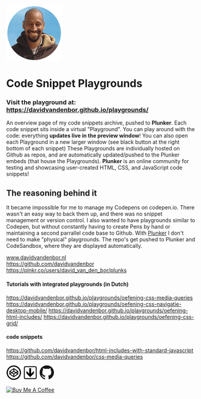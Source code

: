![david-van-den-bor.png](david-van-den-bor-website.png)

# Code Snippet Playgrounds

### Visit the **playground** at: https://davidvandenbor.github.io/playgrounds/

An overview page of my code snippets archive, pushed to **Plunker**. Each code snippet sits inside a virtual "Playground". You can play around with the code: everything **updates live in the preview window**! You can also open each Playground in a new larger window (see black button at the right bottom of each snippet) These Playgrounds are individually hosted on Github as repos, and are automatically updated/pushed to the Plunker embeds (that house the Playgrounds). **Plunker** is an online community for testing and showcasing user-created HTML, CSS, and JavaScript code snippets!

## The reasoning behind it

It became impossible for me to manage my Codepens on codepen.io. There wasn't an easy way to back them up, and there was no snippet management or version control. I also wanted to have playgrounds similar to Codepen, but without constantly having to create Pens by hand or maintaining a second parrallel code base to Github. With [Plunker](https://plnkr.co/users/david_van_den_bor/plunks) I don't need to make "physical" playgrounds. The repo's get pushed to Plunker and CodeSandbox, where they are displayed automatically.

www.davidvandenbor.nl <br>
https://github.com/davidvandenbor <br>
https://plnkr.co/users/david_van_den_bor/plunks

#### Tutorials with integrated playgrounds (in Dutch)

https://davidvandenbor.github.io/playgrounds/oefening-css-media-queries
https://davidvandenbor.github.io/playgrounds/oefening-css-navigatie-desktop-mobile/
https://davidvandenbor.github.io/playgrounds/oefening-html-includes/
https://davidvandenbor.github.io/playgrounds/oefening-css-grid/

#### code snippets

https://github.com/davidvandenbor/html-includes-with-standard-javascript
https://github.com/davidvandenbor/css-media-queries

<a href="https://codepen.io/davidvdbor/pens/public" target="_blank"><img src="README-img/codepen.png" width="40px"></a> <a href="https://plnkr.co/users/david_van_den_bor/plunks" target="_blank"><img src="README-img/plunker.png" width="40px"></a> <a href="https://github.com/davidvandenbor" target="_blank"><img src="README-img/github.png" width="40px"></a>

<a href="https://www.buymeacoffee.com/davidvandenbor" target="_blank"><img src="https://cdn.buymeacoffee.com/buttons/default-orange.png" alt="Buy Me A Coffee" width="150px"></a>
